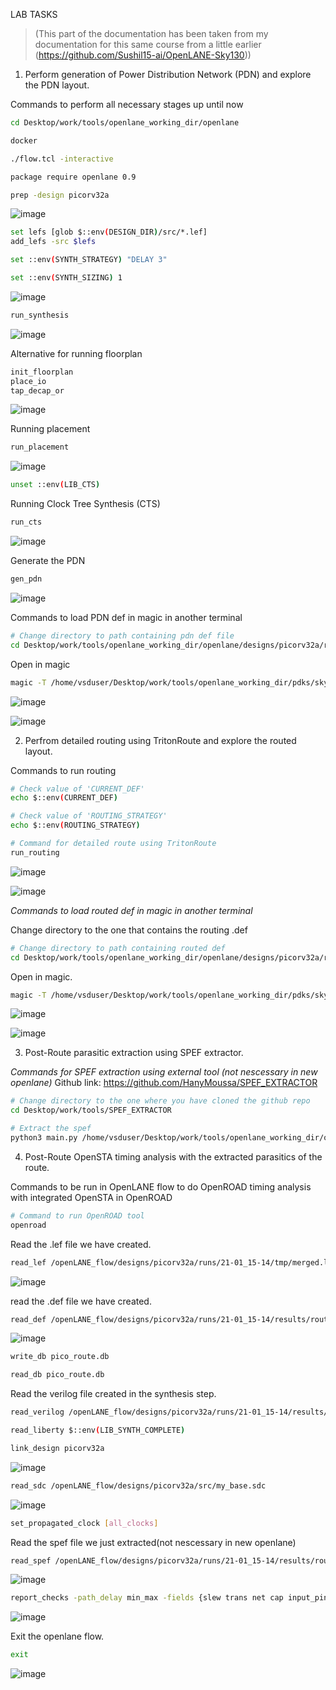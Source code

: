 LAB TASKS

> (This part of the documentation has been taken from my documentation for this same course from a little earlier (https://github.com/Sushil15-ai/OpenLANE-Sky130))

1) Perform generation of Power Distribution Network (PDN) and explore the PDN layout.

Commands to perform all necessary stages up until now

```bash
cd Desktop/work/tools/openlane_working_dir/openlane
```
```bash
docker
```
```bash
./flow.tcl -interactive
```
```bash
package require openlane 0.9
```
```bash
prep -design picorv32a
```
![image](https://github.com/user-attachments/assets/7d421419-3558-4dd0-a580-59c90fc6f65a)

```bash
set lefs [glob $::env(DESIGN_DIR)/src/*.lef]
add_lefs -src $lefs
```
```bash
set ::env(SYNTH_STRATEGY) "DELAY 3"
```
```bash
set ::env(SYNTH_SIZING) 1
```
![image](https://github.com/user-attachments/assets/a818c691-1b8b-4ad9-a4e5-447967d7f6f1)

```bash
run_synthesis
```
![image](https://github.com/user-attachments/assets/a65d2357-a50d-437e-a0dd-313580d30790)

Alternative for running floorplan
```bash
init_floorplan
place_io
tap_decap_or
```
![image](https://github.com/user-attachments/assets/a77c8c90-61a9-490f-a8ef-6fe47685e3d1)

Running placement
```bash
run_placement
```
![image](https://github.com/user-attachments/assets/924b4ef7-1132-4f8c-89e0-c18c2d597fe4)

```bash
unset ::env(LIB_CTS)
```
Running Clock Tree Synthesis (CTS)
```bash
run_cts
```
![image](https://github.com/user-attachments/assets/00632efe-e8f3-4a60-b652-98f840f84ff7)

Generate the PDN
```bash
gen_pdn 
```
![image](https://github.com/user-attachments/assets/febb1b6c-392d-45a9-a5ca-2659ee02bb84)

Commands to load PDN def in magic in another terminal

```bash
# Change directory to path containing pdn def file
cd Desktop/work/tools/openlane_working_dir/openlane/designs/picorv32a/runs/21-01_15-14/tmp/floorplan/
```
Open in magic
```bash
magic -T /home/vsduser/Desktop/work/tools/openlane_working_dir/pdks/sky130A/libs.tech/magic/sky130A.tech lef read ../../tmp/merged.lef def read 14-pdn.def &
```
![image](https://github.com/user-attachments/assets/4b1e2fee-907a-449d-9a02-e0f352ceb041)

![image](https://github.com/user-attachments/assets/0d7bb155-6633-4c2d-897c-333cffdd7781)


2) Perfrom detailed routing using TritonRoute and explore the routed layout.

Commands to run routing

```bash
# Check value of 'CURRENT_DEF'
echo $::env(CURRENT_DEF)

# Check value of 'ROUTING_STRATEGY'
echo $::env(ROUTING_STRATEGY)

# Command for detailed route using TritonRoute
run_routing
```
![image](https://github.com/user-attachments/assets/7302a471-0274-4d20-bc13-ff9b02a1446a)

![image](https://github.com/user-attachments/assets/23d58ea2-dad1-4504-944d-0d794695e6d0)

*Commands to load routed def in magic in another terminal*

Change directory to the one that contains the routing .def
```bash
# Change directory to path containing routed def
cd Desktop/work/tools/openlane_working_dir/openlane/designs/picorv32a/runs/21-01_15-14/results/routing/
```
Open in magic.
```bash
magic -T /home/vsduser/Desktop/work/tools/openlane_working_dir/pdks/sky130A/libs.tech/magic/sky130A.tech lef read ../../tmp/merged.lef def read picorv32a.def &
```
![image](https://github.com/user-attachments/assets/ed9f0259-8f60-4ff0-b79d-44e04200cf01)

![image](https://github.com/user-attachments/assets/2f5f214c-39fd-465a-b445-422618a214dd)


3) Post-Route parasitic extraction using SPEF extractor.

*Commands for SPEF extraction using external tool (not nescessary in new openlane)*
Github link: https://github.com/HanyMoussa/SPEF_EXTRACTOR
```bash
# Change directory to the one where you have cloned the github repo
cd Desktop/work/tools/SPEF_EXTRACTOR
```
```bash
# Extract the spef
python3 main.py /home/vsduser/Desktop/work/tools/openlane_working_dir/openlane/designs/picorv32a/runs/21-01_15-14/tmp/merged.lef /home/vsduser/Desktop/work/tools/openlane_working_dir/openlane/designs/picorv32a/runs/21-01_15-14/results/routing/picorv32a.def
```

4) Post-Route OpenSTA timing analysis with the extracted parasitics of the route.

Commands to be run in OpenLANE flow to do OpenROAD timing analysis with integrated OpenSTA in OpenROAD

```tcl
# Command to run OpenROAD tool
openroad
```
Read the .lef file we have created.
```bash
read_lef /openLANE_flow/designs/picorv32a/runs/21-01_15-14/tmp/merged.lef
```
![image](https://github.com/user-attachments/assets/3f0a8003-2e65-47dc-a77e-588ee7be1640)

read the .def file we have created.
```bash
read_def /openLANE_flow/designs/picorv32a/runs/21-01_15-14/results/routing/picorv32a.def
```
![image](https://github.com/user-attachments/assets/7fccc71b-e8f7-4ed6-aa01-1f266ed0007a)

```bash
write_db pico_route.db
```
```bash
read_db pico_route.db
```
Read the verilog file created in the synthesis step.
```bash
read_verilog /openLANE_flow/designs/picorv32a/runs/21-01_15-14/results/synthesis/picorv32a.synthesis_preroute.v
```
```bash
read_liberty $::env(LIB_SYNTH_COMPLETE)
```
```bash
link_design picorv32a
```
![image](https://github.com/user-attachments/assets/b24542d6-77a0-4315-9f8b-6963a18634a1)

```bash
read_sdc /openLANE_flow/designs/picorv32a/src/my_base.sdc
```
![image](https://github.com/user-attachments/assets/5f525373-71af-4f7f-8108-b0672aff4707)

```bash
set_propagated_clock [all_clocks]
```
Read the spef file we just extracted(not nescessary in new openlane)
```bash
read_spef /openLANE_flow/designs/picorv32a/runs/21-01_15-14/results/routing/picorv32a.spef
```
![image](https://github.com/user-attachments/assets/3136e686-5ee2-4268-9d17-d33321c22939)

```bash
report_checks -path_delay min_max -fields {slew trans net cap input_pins} -format full_clock_expanded -digits 4
```
![image](https://github.com/user-attachments/assets/feda064d-96d5-4bd0-b376-99414d8b57ec)

Exit the openlane flow.
```bash
exit
```
![image](https://github.com/user-attachments/assets/814cc98a-6ec0-490e-9950-131dbe1ec4f4)
